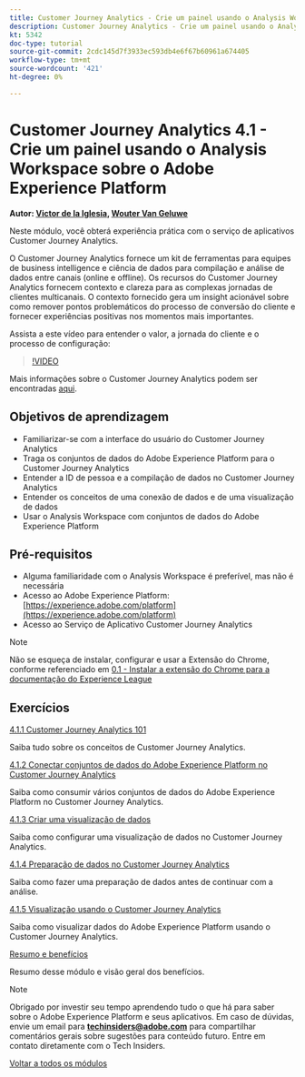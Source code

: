 ```yaml
---
title: Customer Journey Analytics - Crie um painel usando o Analysis Workspace sobre o Adobe Experience Platform
description: Customer Journey Analytics - Crie um painel usando o Analysis Workspace sobre o Adobe Experience Platform
kt: 5342
doc-type: tutorial
source-git-commit: 2cdc145d7f3933ec593db4e6f67b60961a674405
workflow-type: tm+mt
source-wordcount: '421'
ht-degree: 0%

---
```


# Customer Journey Analytics 4.1 - Crie um painel usando o Analysis Workspace sobre o Adobe Experience Platform

**Autor: [Victor de la Iglesia](https://www.linkedin.com/in/victordelaiglesia/), [Wouter Van Geluwe](https://www.linkedin.com/in/woutervangeluwe/)**

Neste módulo, você obterá experiência prática com o serviço de aplicativos Customer Journey Analytics.

O Customer Journey Analytics fornece um kit de ferramentas para equipes de business intelligence e ciência de dados para compilação e análise de dados entre canais (online e offline). Os recursos do Customer Journey Analytics fornecem contexto e clareza para as complexas jornadas de clientes multicanais. O contexto fornecido gera um insight acionável sobre como remover pontos problemáticos do processo de conversão do cliente e fornecer experiências positivas nos momentos mais importantes.


Assista a este vídeo para entender o valor, a jornada do cliente e o processo de configuração:

>[!VIDEO](https://video.tv.adobe.com/v/327188?quality=12&learn=on)

Mais informações sobre o Customer Journey Analytics podem ser encontradas [aqui](https://spark.adobe.com/page/t62eiRu9l6iWJ/).

## Objetivos de aprendizagem

- Familiarizar-se com a interface do usuário do Customer Journey Analytics
- Traga os conjuntos de dados do Adobe Experience Platform para o Customer Journey Analytics
- Entender a ID de pessoa e a compilação de dados no Customer Journey Analytics
- Entender os conceitos de uma conexão de dados e de uma visualização de dados
- Usar o Analysis Workspace com conjuntos de dados do Adobe Experience Platform

## Pré-requisitos

- Alguma familiaridade com o Analysis Workspace é preferível, mas não é necessária
- Acesso ao Adobe Experience Platform: [https://experience.adobe.com/platform](https://experience.adobe.com/platform)
- Acesso ao Serviço de Aplicativo Customer Journey Analytics

>[!NOTE]
>
>Não se esqueça de instalar, configurar e usar a Extensão do Chrome, conforme referenciado em [0.1 - Instalar a extensão do Chrome para a documentação do Experience League](../../gettingstarted/gettingstarted/ex1.md)

## Exercícios

[4.1.1 Customer Journey Analytics 101](./ex1.md)

Saiba tudo sobre os conceitos de Customer Journey Analytics.

[4.1.2 Conectar conjuntos de dados do Adobe Experience Platform no Customer Journey Analytics](./ex2.md)

Saiba como consumir vários conjuntos de dados do Adobe Experience Platform no Customer Journey Analytics.

[4.1.3 Criar uma visualização de dados](./ex3.md)

Saiba como configurar uma visualização de dados no Customer Journey Analytics.

[4.1.4 Preparação de dados no Customer Journey Analytics](./ex4.md)

Saiba como fazer uma preparação de dados antes de continuar com a análise.

[4.1.5 Visualização usando o Customer Journey Analytics](./ex5.md)

Saiba como visualizar dados do Adobe Experience Platform usando o Customer Journey Analytics.

[Resumo e benefícios](./summary.md)

Resumo desse módulo e visão geral dos benefícios.

>[!NOTE]
>
>Obrigado por investir seu tempo aprendendo tudo o que há para saber sobre o Adobe Experience Platform e seus aplicativos. Em caso de dúvidas, envie um email para **techinsiders@adobe.com** para compartilhar comentários gerais sobre sugestões para conteúdo futuro. Entre em contato diretamente com o Tech Insiders.

[Voltar a todos os módulos](../../../overview.md)
